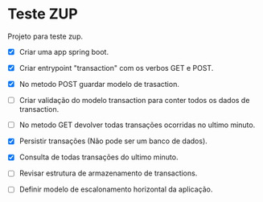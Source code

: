 # Teste ZUP
Projeto para teste zup.

- [x] Criar uma app spring boot.
- [x] Criar entrypoint "transaction" com os verbos GET e POST.
- [x] No metodo POST guardar modelo de trasaction.
- [ ] Criar validação do modelo transaction para conter todos os dados de transaction.
- [ ] No metodo GET devolver todas transações ocorridas no ultimo minuto. 
- [x] Persistir transações (Não pode ser um banco de dados). 
- [x] Consulta de todas transações do ultimo minuto.
- [ ] Revisar estrutura de armazenamento de transactions.
- [ ] Definir modelo de escalonamento horizontal da aplicação.

